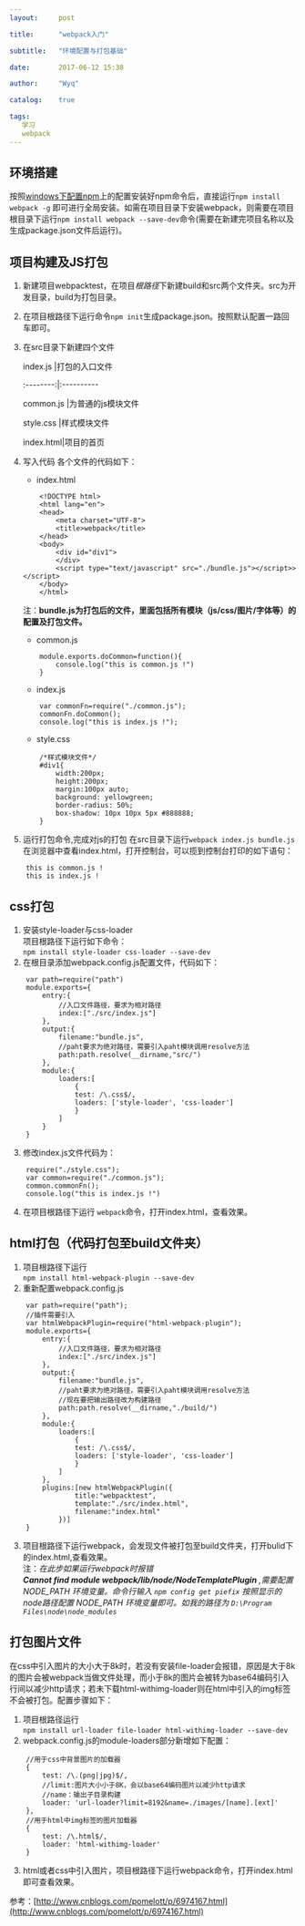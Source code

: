 ```yaml
---
layout:     post

title:      "webpack入门"

subtitle:   "环境配置与打包基础"

date:       2017-06-12 15:38

author:     "Wyq"

catalog:    true

tags:
   学习 
   webpack
---
```


## 环境搭建

按照[windows下配置npm](http://www.wangyuquan.cn/2017/05/18/window-git/)上的配置安装好npm命令后，直接运行`npm install webpack -g` 即可进行全局安装。如需在项目目录下安装webpack，则需要在项目根目录下运行`npm install webpack --save-dev`命令(需要在新建完项目名称以及生成package.json文件后运行)。


## 项目构建及JS打包
1. 新建项目webpacktest，在项目*根路径*下新建build和src两个文件夹。src为开发目录，build为打包目录。
2. 在项目根路径下运行命令`npm init`生成package.json。按照默认配置一路回车即可。
3. 在src目录下新建四个文件
	
	index.js  |打包的入口文件

	:--------:|:----------
	
	common.js |为普通的js模块文件
	
	style.css |样式模块文件
	
	index.html|项目的首页

4. 写入代码
各个文件的代码如下：
	* index.html
	```
		<!DOCTYPE html>
		<html lang="en">
		<head>
		    <meta charset="UTF-8">
		    <title>webpack</title>
		</head>
		<body>
		    <div id="div1"> 
		    </div>
		    <script type="text/javascript" src="./bundle.js"></script>></script>
		</body>
		</html>
	``` 
	注：**bundle.js为打包后的文件，里面包括所有模块（js/css/图片/字体等）的配置及打包文件。**
	* common.js
	```
	    module.exports.doCommon=function(){
	        console.log("this is common.js !")
	    }
	```
	* index.js
	```
	    var commonFn=require("./common.js");
	    commonFn.doCommon();
	    console.log("this is index.js !");
	```
	* style.css
	```
	    /*样式模块文件*/
	    #div1{
	        width:200px;
	        height:200px;
	        margin:100px auto;
	        background: yellowgreen;
	        border-radius: 50%;
	        box-shadow: 10px 10px 5px #888888;
	    }
	```
5. 运行打包命令,完成对js的打包
在src目录下运行`webpack index.js bundle.js`
在浏览器中查看index.html，打开控制台，可以揽到控制台打印的如下语句：
```
    this is common.js !
    this is index.js !
```

## css打包

1. 安装style-loader与css-loader  
项目根路径下运行如下命令：  
`npm install style-loader css-loader --save-dev`
2. 在根目录添加webpack.config.js配置文件，代码如下：
```
    var path=require("path")
    module.exports={
        entry:{
            //入口文件路径，要求为相对路径
            index:["./src/index.js"]
        },
        output:{
            filename:"bundle.js",
            //paht要求为绝对路径，需要引入paht模块调用resolve方法
            path:path.resolve(__dirname,"src/") 
        },
        module:{
            loaders:[
                {
                test: /\.css$/,
                loaders: ['style-loader', 'css-loader']
                }
            ]
        }
    }
```    
3. 修改index.js文件代码为：
```
    require("./style.css");
    var common=require("./common.js");
    common.commonFn();
    console.log("this is index.js !")
```    
4. 在项目根路径下运行 `webpack`命令，打开index.html，查看效果。

## html打包（代码打包至build文件夹）

1. 项目根路径下运行  
`npm install html-webpack-plugin --save-dev`
2. 重新配置webpack.config.js
```
    var path=require("path");
    //插件需要引入
    var htmlWebpackPlugin=require("html-webpack-plugin");
    module.exports={
        entry:{
            //入口文件路径，要求为相对路径
            index:["./src/index.js"]
        },
        output:{
            filename:"bundle.js",
            //paht要求为绝对路径，需要引入paht模块调用resolve方法
            //现在要把输出路径改为构建路径
            path:path.resolve(__dirname,"./build/") 
        },
        module:{
            loaders:[
                {
                test: /\.css$/,
                loaders: ['style-loader', 'css-loader']
                }
            ]
        },
        plugins:[new htmlWebpackPlugin({
                title:"webpacktest",
                template:"./src/index.html",
                filename:"index.html"
            })] 
    }
``` 
3. 项目根路径下运行webpack，会发现文件被打包至build文件夹，打开bulid下的index.html,查看效果。  
注：*在此步如果运行webpack时报错  
**Cannot find module webpack/lib/node/NodeTemplatePlugin** ,需要配置 NODE_PATH 环境变量。命令行输入 `npm config get piefix` 按照显示的node路径配置 NODE_PATH 环境变量即可。如我的路径为 `D:\Program Files\node\node_modules`*

## 打包图片文件

在css中引入图片的大小大于8k时，若没有安装file-loader会报错，原因是大于8k的图片会被webpack当做文件处理，而小于8k的图片会被转为base64编码引入行间以减少http请求；若未下载html-withimg-loader则在html中引入的img标签不会被打包。配置步骤如下：

1. 项目根路径运行   
`npm install url-loader file-loader html-withimg-loader --save-dev`
2. webpack.config.js的module-loaders部分新增如下配置：
```
    //用于css中背景图片的加载器
    {
        test: /\.(png|jpg)$/,
        //limit:图片大小小于8K，会以base64编码图片以减少http请求
        //name：输出子目录构建
        loader: 'url-loader?limit=8192&name=./images/[name].[ext]'
    },
    //用于html中img标签的图片加载器
    {
        test: /\.html$/,
        loader: 'html-withimg-loader'
    }
```    
3. html或者css中引入图片，项目根路径下运行webpack命令，打开index.html即可查看效果。



参考：[http://www.cnblogs.com/pomelott/p/6974167.html](http://www.cnblogs.com/pomelott/p/6974167.html)